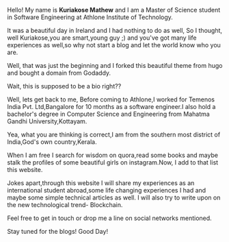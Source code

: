 Hello! My name is **Kuriakose Mathew** and I am a Master of Science student in Software Engineering at Athlone Institute of Technology.

It was a beautiful day in Ireland and I had nothing to do as well, So I thought, well Kuriakose,you are smart,young guy ;) and you've got many life experiences as well,so why not start a blog and let
the world know who you are.

Well, that was just the beginning and I forked this beautiful theme from hugo and bought a domain from Godaddy.

Wait, this is supposed to be a bio right??

Well, lets get back to me, Before coming to Athlone,I worked for Temenos India Pvt. Ltd,Bangalore for 10 months as a software engineer.I also hold a bachelor's degree in Computer Science and Engineering from Mahatma Gandhi University,Kottayam.

Yea, what you are thinking is correct,I am from the southern most district of India,God's own country,Kerala.

When I am free I search for wisdom on quora,read some books and maybe stalk the profiles of some beautiful girls on instagram.Now, I add to that list this website.

Jokes apart,through this website I will share my experiences as an international student abroad,some life changing experiences I had and maybe some simple technical articles as well.
I will also try to write upon on the new technological trend- Blockchain.

Feel free to get in touch or drop me a line on social networks mentioned.

Stay tuned for the blogs! Good Day!
